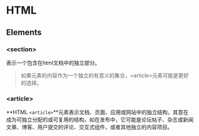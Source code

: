 # HTML

## Elements

### \<section\>

表示一个包含在html文档中的独立部分。

> 如果元素的内容作为一个独立的有意义的集合，<article\>元素可能是更好的选择。

### <article\>

**HTML `<article>`**元素表示文档、页面、应用或网站中的独立结构，其意在成为可独立分配的或可复用的结构，如在发布中，它可能是论坛帖子、杂志或新闻文章、博客、用户提交的评论、交互式组件，或者其他独立的内容项目。